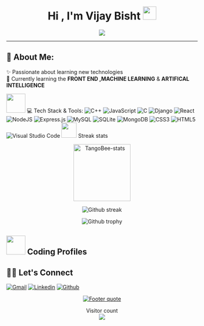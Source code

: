 <h1 align="center">Hi , I'm Vijay Bisht <img src="https://media.giphy.com/media/hvRJCLFzcasrR4ia7z/giphy.gif" width="35"></h1>
<p align="center">
  <a href="https://github.com/DenverCoder1/readme-typing-svg"><img src="https://readme-typing-svg.herokuapp.com?lines=Computer+Engineering+Student;Aspiring+Full+Stack+Developer+And+CPP+Developer;Always%20Eager%20to%20learn%20new%20things&center=true&width=600&height=80"></a>
</p>
<hr/>

## 💫 About Me:
✨ Passionate about learning new technologies<br>🌱 Currently learning the <b>FRONT END ,MACHINE LEARNING</b> & <b>ARTIFICAL INTELLIGENCE</b><br>

<img src="https://media2.giphy.com/media/QssGEmpkyEOhBCb7e1/giphy.gif?cid=ecf05e47a0n3gi1bfqntqmob8g9aid1oyj2wr3ds3mg700bl&rid=giphy.gif" width="50px" height="50px"> 💻 Tech Stack & Tools:
![C++](https://img.shields.io/badge/C++-5C2D91?style=for-the-badge&logo=c++&logoColor=white) ![JavaScript](https://img.shields.io/badge/javascript-%23323330.svg?style=for-the-badge&logo=javascript&logoColor=%23F7DF1E) ![C](https://img.shields.io/badge/c-%2300599C.svg?style=for-the-badge&logo=c&logoColor=white) ![Django](https://img.shields.io/badge/django-%23092E20.svg?style=for-the-badge&logo=django&logoColor=white) ![React](https://img.shields.io/badge/react-%2320232a.svg?style=for-the-badge&logo=react&logoColor=%2361DAFB)![NodeJS](https://img.shields.io/badge/node.js-6DA55F?style=for-the-badge&logo=node.js&logoColor=white) ![Express.js](https://img.shields.io/badge/express.js-%23404d59.svg?style=for-the-badge&logo=express&logoColor=%2361DAFB) ![MySQL](https://img.shields.io/badge/mysql-%2300f.svg?style=for-the-badge&logo=mysql&logoColor=white) ![SQLite](https://img.shields.io/badge/sqlite-%2307405e.svg?style=for-the-badge&logo=sqlite&logoColor=white) ![MongoDB](https://img.shields.io/badge/MongoDB-%234ea94b.svg?style=for-the-badge&logo=mongodb&logoColor=white) ![CSS3](https://img.shields.io/badge/css3-%231572B6.svg?style=for-the-badge&logo=css3&logoColor=white) ![HTML5](https://img.shields.io/badge/html5-%23E34F26.svg?style=for-the-badge&logo=html5&logoColor=white)
 ![Visual Studio Code](https://img.shields.io/badge/Visual%20Studio%20Code-0078d7.svg?style=for-the-badge&logo=visual-studio-code&logoColor=white) 
<img src="https://media4.giphy.com/media/QM3HY1v4Eym58qiY1i/giphy.gif?cid=790b7611e82baed6147e3d312c0cc603a3b114d27fae9bc0&rid=giphy.gif&ct=s" width="40"> Streak stats
<div align="center">
<img height="150em" src="https://github-readme-stats.vercel.app/api/?username=TangoBeee&layout=compact&show_icon=true&theme=algolia" alt="TangoBee-stats"/> 
</div>
<div align="center">

  <a>![Github streak][github-streak]</a>

</div>
<div align="center">

  <a>![Github trophy][github-trophy]</a>

</div>

## <img src="https://github.com/TheDudeThatCode/TheDudeThatCode/blob/master/Assets/Developer.gif" width="50" />  Coding Profiles  
<div align="center">
    

</div>


## 🙋‍♂️ Let's Connect
[![Gmail][gmail-shield]][gmail-url]
[![Linkedin][linkedin-shield]][linkedin-url]
[![Github][github-shield]][github-url]
<br>

<div align="center">

  <a href="https://github.com/BeastVJ">![Footer quote][quote-url]</a>

</div>
<p align="center"> 
  Visitor count<br>
  <img src="https://profile-counter.glitch.me/BeastVJ/count.svg" />
</p>


<!-- MARKDOWN LINKS & IMAGES -->
[visitors-badge]: https://visitor-badge.glitch.me/badge?page_id=BeastVJ
[github-stars-shield]: https://img.shields.io/github/stars/BeastVJ?style=social
[github-stats]:https://githubreadmestats.vercel.app/apiusername=BeastVJ&theme=algolia&show_icons=true&include_all_commits=false&count_private=true&cache_seconds=7200
[leetcode-stats-url]: https://leetcard.jacoblin.cool/Vijay_Bisht_7?theme=dark&font=Roboto&ext=heatmap
[gfg-stats-url]: https://geeks-for-geeks-stats-api-napiyo.vercel.app/?userName=vijay_bisht
[leetcode-url]: https://leetcode.com/Vijay_Bisht_7/
[gfg-url]: https://auth.geeksforgeeks.org/user/vijay_bisht
[github-followers-shield]: https://img.shields.io/github/followers/?style=social
[github-language]: https://github-readme-stats.vercel.app/api/top-langs/?username=BeastVJ&theme=algolia
[github-streak]: https://streak-stats.demolab.com?user=BeastVJ&theme=algolia
[github-trophy]: https://github-profile-trophy.vercel.app/?username=BeastVJ&theme=algolia
[leetcode-problems-badge]: https://badges.peiyuan.ch/leetcode/Vijay_Bisht_7/solved?color=orange&logo=leetcode
[gfg-rank-shield]: https://img.shields.io/badge/Institute%20Rank-150-green?labelColor=white&logo=geeksforgeeks&style=flat
[leetcode-url]: https://leetcode.com/Vijay_Bisht_7/
[gfg-url]:https://auth.geeksforgeeks.org/user/Vijay_Bisht_7
[ssrn-shield]: https://img.shields.io/badge/-SSRN-informational?style=flat&logo=ssrn&logoColor=darkblue&color=white
[ssrn-paper-url]: https://papers.ssrn.com/sol3/papers.cfm?abstract_id=3867738
[ieee-shield]: https://img.shields.io/badge/IEEE-informational?style=flat&logo=ieee
[ieee-paper-url]: https://ieeexplore.ieee.org/document/9807998
[quote-url]: https://quotes-github-readme.vercel.app/api?type=horizontal&theme=radical
[gmail-shield]: https://img.shields.io/badge/-Vijay%20Bisht-grey?style=flat&logo=gmail
[gmail-url]: mailto:vijaybishta2004@gmail.com
[linkedin-shield]: https://img.shields.io/badge/-Vijay%20Bisht-blue?style=flat&logo=linkedin&logoColor=white
[linkedin-url]: https://www.linkedin.com/in/vijay-bisht-250b33267
[github-shield]: https://img.shields.io/badge/-Vijay%20Bisht-black?style=flat&logo=github
[linkedin-shield]: https://img.shields.io/badge/-Vijay%20Bisht-blue?style=flat&logo=linkedin&logoColor=white
[github-shield]: https://img.shields.io/badge/-Vijay%20Bisht-black?style=flat&logo=github
[quote-url]: https://quotes-github-readme.vercel.app/api?type=horizontal&theme=algolia
[leetcode-shield]: https://img.shields.io/badge/-Vijay%20Bisht-grey?style=flat&logo=leetcode
[gfg-shield]: https://img.shields.io/badge/-Vijay%20Bisht-darkgreen?style=flat&labelColor=white&logo=geeksforgeeks
[github-url]: https://github.com/BeastVJ

